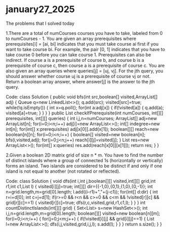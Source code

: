 # january27_2025
The problems that I solved today

1.There are a total of numCourses courses you have to take, labeled from 0 to numCourses - 1. You are given an array prerequisites where prerequisites[i] = [ai, bi] indicates that you must take course ai first if you want to take course bi. For example, the pair [0, 1] indicates that you have to take course 0 before you can take course 1. Prerequisites can also be indirect. If course a is a prerequisite of course b, and course b is a prerequisite of course c, then course a is a prerequisite of course c. You are also given an array queries where queries[j] = [uj, vj]. For the jth query, you should answer whether course uj is a prerequisite of course vj or not. Return a boolean array answer, where answer[j] is the answer to the jth query.

Code:
class Solution {
    public void bfs(int src,boolean[] visited,ArrayList<Integer>[] adj)
    {
        Queue<Integer> q=new LinkedList<>();
        q.add(src);
        visited[src]=true;
        while(!q.isEmpty())
        {
            int x=q.poll();
            for(int a:adj[x])
            {
                if(!visited[a])
                {
                    q.add(a);
                    visited[a]=true;
                }
            }
        }
    }
    public List<Boolean> checkIfPrerequisite(int numCourses, int[][] prerequisites, int[][] queries) {
        int i,j,n=numCourses;
        ArrayList<Integer>[] adj=new ArrayList[n];
        for(i=0;i<n;i++)
            adj[i]=new ArrayList<>();
        int[] indegree=new int[n];
        for(int[] x:prerequisites)
            adj[x[0]].add(x[1]);
        boolean[][] reach=new boolean[n][n];
        for(i=0;i<n;i++)
        {
            boolean[] visited=new boolean[n];
            bfs(i,visited,adj);
            for(j=0;j<n;j++)
                reach[i][j]=visited[j];
        }
        List<Boolean> res=new ArrayList<>();
        for(int[] x:queries)
            res.add(reach[x[0]][x[1]]);
        return res;
    }
}

2.Given a boolean 2D matrix grid of size n * m. You have to find the number of distinct islands where a group of connected 1s (horizontally or vertically) forms an island. Two islands are considered to be distinct if and only if one island is not equal to another (not rotated or reflected).

Code:
class Solution {
    void dfs(int i,int j,boolean[][] visited,int[][] grid,int r1,int c1,List<String> l)
    {
        visited[i][j]=true;
        int[][] dir={{-1,0},{0,1},{1,0},{0,-1}};
        int n=grid.length,m=grid[0].length;
        l.add((i-r1)+","+(j-c1));
        for(int[] d:dir)
        {
            int r=i+d[0];
            int c=j+d[1];
            if(r>=0 && r<n && c>=0 && c<m && !visited[r][c] && grid[r][c]==1)
            {
                visited[r][c]=true;
                dfs(r,c,visited,grid,r1,c1,l);
            }
        }
    }
    int countDistinctIslands(int[][] grid) {
        Set<List<String>> s=new HashSet<>();
        int i,j,n=grid.length,m=grid[0].length;
        boolean[][] visited=new boolean[n][m];
        for(i=0;i<n;i++)
        {
            for(j=0;j<m;j++)
            {
                if(!visited[i][j] && grid[i][j]==1)
                {
                    List<String> l=new ArrayList<>();
                    dfs(i,j,visited,grid,i,j,l);
                    s.add(l);
                }
            }
        }
        return s.size();
    }
}
